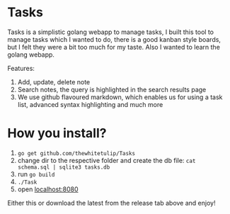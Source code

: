 # Tasks

Tasks is a simplistic golang webapp to manage tasks, I built this tool to manage tasks which I wanted to do, there is a good kanban style boards, but I felt they were a bit too much for my taste. Also I wanted to learn the golang webapp.

Features:
1. Add, update, delete note
2. Search notes, the query is highlighted in the search results page
3. We use github flavoured markdown, which enables us for using a task list, advanced syntax highlighting and much more

How you install?
==================

1. `go get github.com/thewhitetulip/Tasks`
1. change dir to the respective folder and create the db file: `cat schema.sql | sqlite3 tasks.db`
1. run `go build`
1. `./Task`
1. open [localhost:8080](http://localhost:8080)

Either this or download the latest from the release tab above and enjoy!

